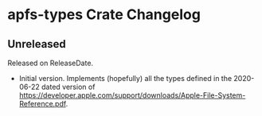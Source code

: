 # apfs-types Crate Changelog

<!-- next-header -->

## Unreleased

Released on ReleaseDate.

* Initial version. Implements (hopefully) all the types defined
  in the 2020-06-22 dated version of
  https://developer.apple.com/support/downloads/Apple-File-System-Reference.pdf.
